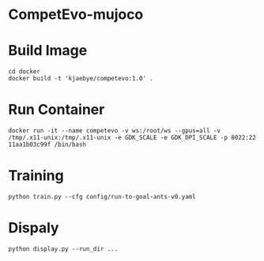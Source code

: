 # CompetEvo-mujoco

# Build Image
```
cd docker
docker build -t 'kjaebye/competevo:1.0' . 
```

# Run Container
```
docker run -it --name competevo -v ws:/root/ws --gpus=all -v /tmp/.x11-unix:/tmp/.x11-unix -e GDK_SCALE -e GDK_DPI_SCALE -p 8022:22 11aa1b03c99f /bin/bash
```

# Training
```
python train.py --cfg config/run-to-goal-ants-v0.yaml
```

# Dispaly
```
python display.py --run_dir ...
```
